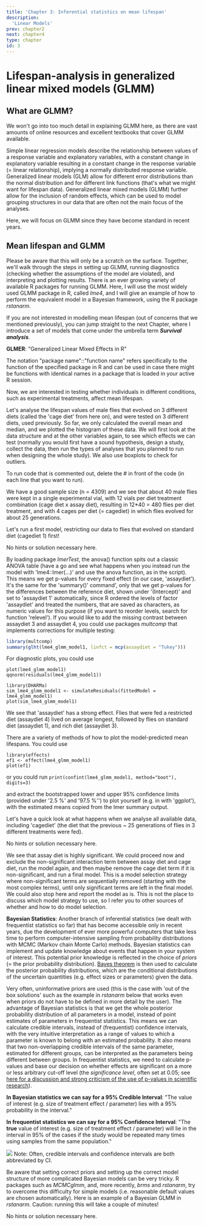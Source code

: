 ```yaml
---
title: 'Chapter 3: Inferential statistics on mean lifespan'
description:
  'Linear Models'
prev: chapter2
next: chapter4
type: chapter
id: 3
---
```


<exercise id="1" title="Jumping right into GLMM">

# Lifespan-analysis in generalized linear mixed models (GLMM)



## What are GLMM?

We won't go into too much detail in explaining GLMM here, as there are vast amounts of online resources and excellent textbooks that cover GLMM available. 

Simple linear regression models describe the relationship between values of a response variable and explanatory variables, with a constant change in explanatory variable resulting in a constant change in the response variable (= linear relationship), implying a normally distributed response variable. Generalized linear models (GLM) allow for different error distributions than the normal distribution and for different link functions (that's what we might want for lifespan data). Generalized linear mixed models (GLMM) further allow for the inclusion of random effects, which can be used to model grouping structures in our data that are often not the main focus of the analyses.

Here, we will focus on GLMM since they have become standard in recent years. 

## Mean lifespan and GLMM

Please be aware that this will only be a scratch on the surface. Together, we'll walk through the steps in setting up GLMM, running diagnostics (checking whether the assumptions of the model are violated), and interpreting and plotting results. There is an ever growing variety of available R packages for running GLMM. Here, I will use the most widely used GLMM package in R, called *lme4*, and I will give an example of how to perform the equivalent model in a Bayesian framework, using the R package *rstanarm*. 

If you are not interested in modelling mean lifespan (out of concerns that we mentioned previously), you can jump straight to the next Chapter, where I introduce a set of models that come under the umbrella term ***Survival analysis***.

</exercise>

<exercise id="2" title="lme4::glmer anyone?">

**GLMER**: "Generalized Linear Mixed Effects in R"

The notation "package name"::"function name" refers specifically to the function of the specified package in R and can be used in case there might be functions with identical names in a package that is loaded in your active R session.

Now, we are interested in testing whether individuals in different conditions, such as experimental treatments, affect mean lifespan.

Let's analyse the lifespan values of male flies that evolved on 3 different diets (called the 'cage diet' from here on), and were tested on 3 different diets, used previously. So far, we only calculated the overall mean and median, and we plotted the histogram of these data. We will first look at the data structure and at the other variables again, to see which effects we can test (normally you would first have a sound hypothesis, design a study, collect the data, then run the types of analyses that you planned to run when designing the whole study). We also use boxplots to check for outliers.

<codeblock id="6">
To run code that is commented out, delete the # in front of the code (in each line that you want to run).
</codeblock>

We have a good sample size (n = 4309) and we see that about 40 male flies were kept in a single experimental vial, with 12 vials per diet treatment combination (cage diet x assay diet), resulting in 12*40 = 480 flies per diet treatment, and with 4 cages per diet (= cagediet) in which flies evolved for about 25 generations.

Let's run a first model, restricting our data to flies that evolved on standard diet (cagediet 1) first!

<codeblock id="7">
No hints or solution necessary here.
</codeblock>

By loading package *lmerTest*, the anova() function spits out a classic ANOVA table (have a go and see what happens when you instead run the model with 'lme4::lmer(...)' and use the anova function, as in the script). This means we get p-values for every fixed effect (in our case, 'assaydiet'). It's the same for the 'summary()' command', only that we get p-values for the differences between the reference diet, shown under '(Intercept)' and set to 'assaydiet 1' automatically, since R ordered the levels of factor 'assaydiet' and treated the numbers, that are saved as characters, as numeric values for this purpose (if you want to reorder levels, search for function 'relevel'). If you would like to add the missing contrast between assaydiet 3 and assaydiet 4, you could use packages *multcomp* that implements corrections for multiple testing:

```R
library(multcomp)
summary(glht(lme4_glmm_model1, linfct = mcp(assaydiet = "Tukey")))
```

For diagnostic plots, you could use

```
plot(lme4_glmm_model1)
qqnorm(residuals(lme4_glmm_model1))

library(DHARMa)
sim_lme4_glmm_model1 <- simulateResiduals(fittedModel = lme4_glmm_model1)
plot(sim_lme4_glmm_model1)
```

We see that 'assaydiet' has a strong effect. Flies that were fed a restricted diet (assaydiet 4) lived on average longest, followed by flies on standard diet (assaydiet 1), and rich diet (assaydiet 3).

There are a variety of methods of how to plot the model-predicted mean lifespans. You could use

``` 
library(effects)
ef1 <- effect(lme4_glmm_model1)
plot(ef1)
```

or you could run
`print(confint(lme4_glmm_model1, method="boot"), digits=3)`

and extract the bootstrapped lower and upper 95% confidence limits (provided under '2.5 %' and '97.5 %'') to plot yourself (e.g. in with 'ggplot'), with the estimated means copied from the lmer summary output.

Let's have a quick look at what happens when we analyse all available data, including 'cagediet' (the diet that the previous ~ 25 generations of flies in 3 different treatments were fed).

<codeblock id="8">
No hints or solution necessary here.
</codeblock>

We see that assay diet is highly significant. We could proceed now and exclude the non-significant interaction term between assay diet and cage diet, run the model again, and then maybe remove the cage diet term if it is non-significant, and run a final model. This is a model selection strategy where non-significant terms are sequentially removed (starting with the most complex terms), until only significant terms are left in the final model. We could also stop here and report the model as is. This is not the place to discuss which model strategy to use, so I refer you to other sources of whether and how to do model selection.

</exercise>

<exercise id="3" title="Bayesian with rstanarm::stan_lmer">

**Bayesian Statistics**: Another branch of inferential statistics (we dealt with frequentist statistics so far) that has become accessible only in recent years, due the development of ever more powerful computers that take less time to perform computer-intensive sampling from probability distributions with MCMC (Markov chain Monte Carlo) methods. Bayesian statistics can implement and update knowledge about events that happen in your system of interest. This potential prior knowledge is reflected in the choice of *priors* (= the prior probability distribution). [Bayes theorem](https://en.wikipedia.org/wiki/Bayes'_theorem) is then used to calculate the posterior probability distributions, which are the conditional distributions of the uncertain quantities (e.g. effect sizes or parameters) given the data. 

Very often, uninformative priors are used (this is the case with 'out of the box solutions' such as the example in *rstanarm* below that works even when priors do not have to be defined in more detail by the user). The advantage of Bayesian statistics is that we get the whole posterior probability distribution of all parameters in a model, instead of point estimates of parameters in frequentist statistics. This means we can calculate credible intervals, instead of (frequentist) confidence intervals, with the very intuitive interpretation as a range of values to which a parameter is known to belong with an estimated probability. It also means that two non-overlapping credible intervals of the same parameter, estimated for different groups, can be interpreted as the parameters being different between groups. In frequentist statistics,  we need to calculate p-values and base our decision on whether effects are significant on a more or less arbitrary cut-off level (the *significance level*, often set at 0.05; see [here for a discussion and strong criticism of the use of p-values in scientific research](https://doi.org/10.1080/00031305.2019.1583913)).

**In Bayesian statistics we can say for a 95% Credible Interval**: "The value of interest (e.g. size of treatment effect / parameter) lies with a 95% probability in the interval."

**In frequentist statistics we can say for a 95% Confidence Interval**: "The **true** value of interest (e.g. size of treatment effect / parameter) will lie in the interval in 95% of the cases if the study would be repeated many times using samples from the same population."

![](https://github.com/zajitschek/lifespananalysis/blob/master/images/pushpin.svg?raw=true) Note: Often, credible intervals and confidence intervals are both abbreviated by CI.

Be aware that setting correct priors and setting up the correct model structure of more complicated Bayesian models can be very tricky. R packages such as *MCMCglmm*, and, more recently, *brms* and *rstanarm*, try to overcome this difficulty for simple models (i.e. reasonable default values are chosen automatically). Here is an example of a Bayesian GLMM in *rstanarm*. Caution: running this will take a couple of minutes!

<codeblock id="9">
No hints or solution necessary here.
</codeblock>



</exercise>

